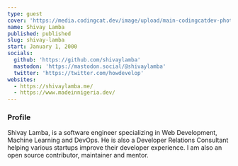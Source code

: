 ```yaml
---
type: guest
cover: 'https://media.codingcat.dev/image/upload/main-codingcatdev-photo/podcast-guest/howdevelop'
name: Shivay Lamba
published: published
slug: shivay-lamba
start: January 1, 2000
socials:
  github: 'https://github.com/shivaylamba'
  mastodon: 'https://mastodon.social/@shivaylamba'
  twitter: 'https://twitter.com/howdevelop'
websites:
  - https://shivaylamba.me/
  - https://www.madeinnigeria.dev/
---
```


### Profile

Shivay Lamba, is a software engineer specializing in Web Development, Machine Learning and DevOps. He is also a Developer Relations Consultant helping various startups improve their developer experience. I am also an open source contributor, maintainer and mentor.
